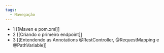 ```yaml
---
tags:
  - Navegação
---
```

- 1 [[Maven e pom.xml]]
- 2 [[Criando o primeiro endpoint]] 
- 3 [[Entendendo as Annotations @RestController, @RequestMapping e @PathVariable]]